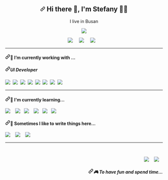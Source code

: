 <article class="markdown-body entry-content container-lg f5" itemprop="text"><h1 align="center" dir="auto"><a id="user-content--hi-there--im-stefany---" class="anchor" aria-hidden="true" href="#-hi-there--im-stefany---"><svg class="octicon octicon-link" viewBox="0 0 16 16" version="1.1" width="16" height="16" aria-hidden="true"><path fill-rule="evenodd" d="M7.775 3.275a.75.75 0 001.06 1.06l1.25-1.25a2 2 0 112.83 2.83l-2.5 2.5a2 2 0 01-2.83 0 .75.75 0 00-1.06 1.06 3.5 3.5 0 004.95 0l2.5-2.5a3.5 3.5 0 00-4.95-4.95l-1.25 1.25zm-4.69 9.64a2 2 0 010-2.83l2.5-2.5a2 2 0 012.83 0 .75.75 0 001.06-1.06 3.5 3.5 0 00-4.95 0l-2.5 2.5a3.5 3.5 0 004.95 4.95l1.25-1.25a.75.75 0 00-1.06-1.06l-1.25 1.25a2 2 0 01-2.83 0z"></path></svg></a> Hi there <g-emoji class="g-emoji" alias="wave" fallback-src="https://github.githubassets.com/images/icons/emoji/unicode/1f44b.png">👋</g-emoji>, I'm Stefany  <g-emoji class="g-emoji" alias="woman_technologist" fallback-src="https://github.githubassets.com/images/icons/emoji/unicode/1f469-1f4bb.png">👩‍💻</g-emoji> </h1>
<p align="center" dir="auto">
  I live in Busan 
</p>
<p align="center" dir="auto">
  <a href="#"><img src="https://camo.githubusercontent.com/8aa356ccbcdc43749eeff29451b6edff2f0c3cbc0337c9c103b6682cb1ede8cd/68747470733a2f2f76697369746f722d62616467652e676c697463682e6d652f62616467653f706167655f69643d53746566616e79566173632e53746566616e79566173633f3f7374796c653d666f722d7468652d6261646765266c6f676f3d6170707665796f72" data-canonical-src="https://visitor-badge.glitch.me/badge?page_id=StefanyVasc.StefanyVasc??style=for-the-badge&amp;logo=appveyor" style="max-width: 100%;"></a>
</p>
<p align="center" dir="auto">
  <a href="https://twitter.com/stefany_vasc" rel="nofollow"><img src="https://camo.githubusercontent.com/e1c2fd3bcd4ed13889ed78d1e814261a7cfbc79ae826198b7813850b15a8d956/68747470733a2f2f696d672e736869656c64732e696f2f62616467652f747769747465722d2532333144413146322e7376673f267374796c653d666f722d7468652d6261646765266c6f676f3d74776974746572266c6f676f436f6c6f723d7768697465" data-canonical-src="https://img.shields.io/badge/twitter-%231DA1F2.svg?&amp;style=for-the-badge&amp;logo=twitter&amp;logoColor=white" style="max-width: 100%;"></a>&nbsp;&nbsp;&nbsp;&nbsp;
  <a href="https://www.linkedin.com/in/stefanyvasconcelos/" rel="nofollow"><img src="https://camo.githubusercontent.com/a493f6833f99fb3c85788d6d9305e6b7a42b838e5ee5d138fd9a8214a7e77472/68747470733a2f2f696d672e736869656c64732e696f2f62616467652f6c696e6b6564696e2d2532333030373742352e7376673f267374796c653d666f722d7468652d6261646765266c6f676f3d6c696e6b6564696e266c6f676f436f6c6f723d7768697465" data-canonical-src="https://img.shields.io/badge/linkedin-%230077B5.svg?&amp;style=for-the-badge&amp;logo=linkedin&amp;logoColor=white" style="max-width: 100%;"></a>&nbsp;&nbsp;&nbsp;&nbsp;
  <a href="mailto:stefany.vasc.sa@gmail.com?subject=Olá%20Stefany"><img src="https://camo.githubusercontent.com/2e31b0d0e07e5431ee3f85689b488016d52a4fb97e523ae497023a9746e2e52e/68747470733a2f2f696d672e736869656c64732e696f2f62616467652f676d61696c2d2532334431343833362e7376673f267374796c653d666f722d7468652d6261646765266c6f676f3d676d61696c266c6f676f436f6c6f723d7768697465" data-canonical-src="https://img.shields.io/badge/gmail-%23D14836.svg?&amp;style=for-the-badge&amp;logo=gmail&amp;logoColor=white" style="max-width: 100%;"></a>&nbsp;&nbsp;&nbsp;&nbsp;
</p>
<hr>
<h4 dir="auto"><a id="user-content---im-currently-working-with-" class="anchor" aria-hidden="true" href="#--im-currently-working-with-"><svg class="octicon octicon-link" viewBox="0 0 16 16" version="1.1" width="16" height="16" aria-hidden="true"><path fill-rule="evenodd" d="M7.775 3.275a.75.75 0 001.06 1.06l1.25-1.25a2 2 0 112.83 2.83l-2.5 2.5a2 2 0 01-2.83 0 .75.75 0 00-1.06 1.06 3.5 3.5 0 004.95 0l2.5-2.5a3.5 3.5 0 00-4.95-4.95l-1.25 1.25zm-4.69 9.64a2 2 0 010-2.83l2.5-2.5a2 2 0 012.83 0 .75.75 0 001.06-1.06 3.5 3.5 0 00-4.95 0l-2.5 2.5a3.5 3.5 0 004.95 4.95l1.25-1.25a.75.75 0 00-1.06-1.06l-1.25 1.25a2 2 0 01-2.83 0z"></path></svg></a><g-emoji class="g-emoji" alias="telescope" fallback-src="https://github.githubassets.com/images/icons/emoji/unicode/1f52d.png">🔭</g-emoji>  I’m currently working with ...</h4>
<h5 dir="auto"><a id="user-content-ui-developer" class="anchor" aria-hidden="true" href="#ui-developer"><svg class="octicon octicon-link" viewBox="0 0 16 16" version="1.1" width="16" height="16" aria-hidden="true"><path fill-rule="evenodd" d="M7.775 3.275a.75.75 0 001.06 1.06l1.25-1.25a2 2 0 112.83 2.83l-2.5 2.5a2 2 0 01-2.83 0 .75.75 0 00-1.06 1.06 3.5 3.5 0 004.95 0l2.5-2.5a3.5 3.5 0 00-4.95-4.95l-1.25 1.25zm-4.69 9.64a2 2 0 010-2.83l2.5-2.5a2 2 0 012.83 0 .75.75 0 001.06-1.06 3.5 3.5 0 00-4.95 0l-2.5 2.5a3.5 3.5 0 004.95 4.95l1.25-1.25a.75.75 0 00-1.06-1.06l-1.25 1.25a2 2 0 01-2.83 0z"></path></svg></a>UI Developer</h5>
<p dir="auto">
  <a target="_blank" rel="noopener noreferrer" href="https://camo.githubusercontent.com/92acee6631856371ba17a0dbb1b044948dab754954db0ca32a34b83ebd254392/68747470733a2f2f696d672e736869656c64732e696f2f62616467652f68746d6c352532302d2532336533346632362e7376673f267374796c653d666f722d7468652d6261646765266c6f676f3d68746d6c35266c6f676f436f6c6f723d7768697465"><img src="https://camo.githubusercontent.com/92acee6631856371ba17a0dbb1b044948dab754954db0ca32a34b83ebd254392/68747470733a2f2f696d672e736869656c64732e696f2f62616467652f68746d6c352532302d2532336533346632362e7376673f267374796c653d666f722d7468652d6261646765266c6f676f3d68746d6c35266c6f676f436f6c6f723d7768697465" data-canonical-src="https://img.shields.io/badge/html5%20-%23e34f26.svg?&amp;style=for-the-badge&amp;logo=html5&amp;logoColor=white" style="max-width: 100%;"></a>&nbsp;&nbsp;<a target="_blank" rel="noopener noreferrer" href="https://camo.githubusercontent.com/1ed25c5e93c387a74ce11eb6b6a94659235636df2c1b3ae75817b271c83f1be4/68747470733a2f2f696d672e736869656c64732e696f2f62616467652f435353332d3135373242363f267374796c653d666f722d7468652d6261646765266c6f676f3d63737333266c6f676f436f6c6f723d7768697465"><img src="https://camo.githubusercontent.com/1ed25c5e93c387a74ce11eb6b6a94659235636df2c1b3ae75817b271c83f1be4/68747470733a2f2f696d672e736869656c64732e696f2f62616467652f435353332d3135373242363f267374796c653d666f722d7468652d6261646765266c6f676f3d63737333266c6f676f436f6c6f723d7768697465" data-canonical-src="https://img.shields.io/badge/CSS3-1572B6?&amp;style=for-the-badge&amp;logo=css3&amp;logoColor=white" style="max-width: 100%;"></a>&nbsp;&nbsp;<a target="_blank" rel="noopener noreferrer" href="https://camo.githubusercontent.com/9d07c04bdd98c662d5df9d4e1cc1de8446ffeaebca330feb161f1fb8e1188204/68747470733a2f2f696d672e736869656c64732e696f2f62616467652f4a6176615363726970742d4637444631453f7374796c653d666f722d7468652d6261646765266c6f676f3d6a617661736372697074266c6f676f436f6c6f723d626c61636b"><img src="https://camo.githubusercontent.com/9d07c04bdd98c662d5df9d4e1cc1de8446ffeaebca330feb161f1fb8e1188204/68747470733a2f2f696d672e736869656c64732e696f2f62616467652f4a6176615363726970742d4637444631453f7374796c653d666f722d7468652d6261646765266c6f676f3d6a617661736372697074266c6f676f436f6c6f723d626c61636b" data-canonical-src="https://img.shields.io/badge/JavaScript-F7DF1E?style=for-the-badge&amp;logo=javascript&amp;logoColor=black" style="max-width: 100%;"></a>&nbsp;&nbsp;<a target="_blank" rel="noopener noreferrer" href="https://camo.githubusercontent.com/268ac512e333b69600eb9773a8f80b7a251f4d6149642a50a551d4798183d621/68747470733a2f2f696d672e736869656c64732e696f2f62616467652f52656163742d3230323332413f7374796c653d666f722d7468652d6261646765266c6f676f3d7265616374266c6f676f436f6c6f723d363144414642"><img src="https://camo.githubusercontent.com/268ac512e333b69600eb9773a8f80b7a251f4d6149642a50a551d4798183d621/68747470733a2f2f696d672e736869656c64732e696f2f62616467652f52656163742d3230323332413f7374796c653d666f722d7468652d6261646765266c6f676f3d7265616374266c6f676f436f6c6f723d363144414642" data-canonical-src="https://img.shields.io/badge/React-20232A?style=for-the-badge&amp;logo=react&amp;logoColor=61DAFB" style="max-width: 100%;"></a>&nbsp;&nbsp;<a target="_blank" rel="noopener noreferrer" href="https://camo.githubusercontent.com/b13ed67c809178963ce9d538175b02649800772be1ce0cb02da5879e5614e236/68747470733a2f2f696d672e736869656c64732e696f2f62616467652f426f6f7473747261702d3536334437433f7374796c653d666f722d7468652d6261646765266c6f676f3d626f6f747374726170266c6f676f436f6c6f723d7768697465"><img src="https://camo.githubusercontent.com/b13ed67c809178963ce9d538175b02649800772be1ce0cb02da5879e5614e236/68747470733a2f2f696d672e736869656c64732e696f2f62616467652f426f6f7473747261702d3536334437433f7374796c653d666f722d7468652d6261646765266c6f676f3d626f6f747374726170266c6f676f436f6c6f723d7768697465" data-canonical-src="https://img.shields.io/badge/Bootstrap-563D7C?style=for-the-badge&amp;logo=bootstrap&amp;logoColor=white" style="max-width: 100%;"></a>&nbsp;&nbsp;<a target="_blank" rel="noopener noreferrer" href="https://camo.githubusercontent.com/966e3a3e09e37caf17e36b366fb174ba6d76ea219bacb04379194df6430cb4ea/68747470733a2f2f696d672e736869656c64732e696f2f62616467652f736173732532302d2532336363363639392e7376673f267374796c653d666f722d7468652d6261646765266c6f676f3d73617373266c6f676f436f6c6f723d7768697465"><img src="https://camo.githubusercontent.com/966e3a3e09e37caf17e36b366fb174ba6d76ea219bacb04379194df6430cb4ea/68747470733a2f2f696d672e736869656c64732e696f2f62616467652f736173732532302d2532336363363639392e7376673f267374796c653d666f722d7468652d6261646765266c6f676f3d73617373266c6f676f436f6c6f723d7768697465" data-canonical-src="https://img.shields.io/badge/sass%20-%23cc6699.svg?&amp;style=for-the-badge&amp;logo=sass&amp;logoColor=white" style="max-width: 100%;"></a>&nbsp;&nbsp;<a target="_blank" rel="noopener noreferrer" href="https://camo.githubusercontent.com/599f8758693f3a035dec7dd2154c464d9f701a7c8b5d50f12badae6e15d00754/68747470733a2f2f696d672e736869656c64732e696f2f62616467652f536b657463682d4637423530303f7374796c653d666f722d7468652d6261646765266c6f676f3d736b65746368266c6f676f436f6c6f723d7768697465"><img src="https://camo.githubusercontent.com/599f8758693f3a035dec7dd2154c464d9f701a7c8b5d50f12badae6e15d00754/68747470733a2f2f696d672e736869656c64732e696f2f62616467652f536b657463682d4637423530303f7374796c653d666f722d7468652d6261646765266c6f676f3d736b65746368266c6f676f436f6c6f723d7768697465" data-canonical-src="https://img.shields.io/badge/Sketch-F7B500?style=for-the-badge&amp;logo=sketch&amp;logoColor=white" style="max-width: 100%;"></a>&nbsp;&nbsp;<a target="_blank" rel="noopener noreferrer" href="https://camo.githubusercontent.com/b54d2e6bf5f15ddf3dd884b7d1bf21c7d5cc8798d119d74a6538c1a1b583a49b/68747470733a2f2f696d672e736869656c64732e696f2f62616467652f446f636b65722d3234393645443f7374796c653d666f722d7468652d6261646765266c6f676f3d646f636b6572266c6f676f436f6c6f723d7768697465"><img src="https://camo.githubusercontent.com/b54d2e6bf5f15ddf3dd884b7d1bf21c7d5cc8798d119d74a6538c1a1b583a49b/68747470733a2f2f696d672e736869656c64732e696f2f62616467652f446f636b65722d3234393645443f7374796c653d666f722d7468652d6261646765266c6f676f3d646f636b6572266c6f676f436f6c6f723d7768697465" data-canonical-src="https://img.shields.io/badge/Docker-2496ED?style=for-the-badge&amp;logo=docker&amp;logoColor=white" style="max-width: 100%;"></a>&nbsp;&nbsp;
</p>
<hr>
<h4 dir="auto"><a id="user-content---im-currently-learning" class="anchor" aria-hidden="true" href="#--im-currently-learning"><svg class="octicon octicon-link" viewBox="0 0 16 16" version="1.1" width="16" height="16" aria-hidden="true"><path fill-rule="evenodd" d="M7.775 3.275a.75.75 0 001.06 1.06l1.25-1.25a2 2 0 112.83 2.83l-2.5 2.5a2 2 0 01-2.83 0 .75.75 0 00-1.06 1.06 3.5 3.5 0 004.95 0l2.5-2.5a3.5 3.5 0 00-4.95-4.95l-1.25 1.25zm-4.69 9.64a2 2 0 010-2.83l2.5-2.5a2 2 0 012.83 0 .75.75 0 001.06-1.06 3.5 3.5 0 00-4.95 0l-2.5 2.5a3.5 3.5 0 004.95 4.95l1.25-1.25a.75.75 0 00-1.06-1.06l-1.25 1.25a2 2 0 01-2.83 0z"></path></svg></a><g-emoji class="g-emoji" alias="seedling" fallback-src="https://github.githubassets.com/images/icons/emoji/unicode/1f331.png">🌱</g-emoji>  I'm currently learning...</h4>
<p dir="auto">
  <a target="_blank" rel="noopener noreferrer" href="https://camo.githubusercontent.com/6cf9abe9d706421df40ff4feff208a5728df2b77f9eb21f24d09df00a0d69203/68747470733a2f2f696d672e736869656c64732e696f2f62616467652f547970655363726970742d3030374143433f7374796c653d666f722d7468652d6261646765266c6f676f3d74797065736372697074266c6f676f436f6c6f723d7768697465"><img src="https://camo.githubusercontent.com/6cf9abe9d706421df40ff4feff208a5728df2b77f9eb21f24d09df00a0d69203/68747470733a2f2f696d672e736869656c64732e696f2f62616467652f547970655363726970742d3030374143433f7374796c653d666f722d7468652d6261646765266c6f676f3d74797065736372697074266c6f676f436f6c6f723d7768697465" data-canonical-src="https://img.shields.io/badge/TypeScript-007ACC?style=for-the-badge&amp;logo=typescript&amp;logoColor=white" style="max-width: 100%;"></a>&nbsp;&nbsp;&nbsp;&nbsp;<a target="_blank" rel="noopener noreferrer" href="https://camo.githubusercontent.com/335bfdb8941e81035404469560bf43f6dab3f0f546e6597292037458cccf8a1e/68747470733a2f2f696d672e736869656c64732e696f2f62616467652f6e6578742e6a732d3030303030303f7374796c653d666f722d7468652d6261646765266c6f676f3d6e6578742e6a73266c6f676f436f6c6f723d7768697465"><img src="https://camo.githubusercontent.com/335bfdb8941e81035404469560bf43f6dab3f0f546e6597292037458cccf8a1e/68747470733a2f2f696d672e736869656c64732e696f2f62616467652f6e6578742e6a732d3030303030303f7374796c653d666f722d7468652d6261646765266c6f676f3d6e6578742e6a73266c6f676f436f6c6f723d7768697465" data-canonical-src="https://img.shields.io/badge/next.js-000000?style=for-the-badge&amp;logo=next.js&amp;logoColor=white" style="max-width: 100%;"></a>&nbsp;&nbsp;&nbsp;<a target="_blank" rel="noopener noreferrer" href="https://camo.githubusercontent.com/f3dc139d1f72935e63051e92a842c47c4b040004e3c4edf5430fbf8b3e1a6dd4/68747470733a2f2f696d672e736869656c64732e696f2f62616467652f6e6f64652e6a732532302d2532333333393933332e7376673f267374796c653d666f722d7468652d6261646765266c6f676f3d6e6f64652e6a73266c6f676f436f6c6f723d7768697465"><img src="https://camo.githubusercontent.com/f3dc139d1f72935e63051e92a842c47c4b040004e3c4edf5430fbf8b3e1a6dd4/68747470733a2f2f696d672e736869656c64732e696f2f62616467652f6e6f64652e6a732532302d2532333333393933332e7376673f267374796c653d666f722d7468652d6261646765266c6f676f3d6e6f64652e6a73266c6f676f436f6c6f723d7768697465" data-canonical-src="https://img.shields.io/badge/node.js%20-%23339933.svg?&amp;style=for-the-badge&amp;logo=node.js&amp;logoColor=white" style="max-width: 100%;"></a>&nbsp;&nbsp;&nbsp;&nbsp;<a target="_blank" rel="noopener noreferrer" href="https://camo.githubusercontent.com/0b9bce580a369d91352cf37397f1e079ef104531fc0bc53a145deb8f43fca535/68747470733a2f2f696d672e736869656c64732e696f2f62616467652f52656163745f4e61746976652d3230323332413f7374796c653d666f722d7468652d6261646765266c6f676f3d7265616374266c6f676f436f6c6f723d363144414642"><img src="https://camo.githubusercontent.com/0b9bce580a369d91352cf37397f1e079ef104531fc0bc53a145deb8f43fca535/68747470733a2f2f696d672e736869656c64732e696f2f62616467652f52656163745f4e61746976652d3230323332413f7374796c653d666f722d7468652d6261646765266c6f676f3d7265616374266c6f676f436f6c6f723d363144414642" data-canonical-src="https://img.shields.io/badge/React_Native-20232A?style=for-the-badge&amp;logo=react&amp;logoColor=61DAFB" style="max-width: 100%;"></a>&nbsp;&nbsp;&nbsp;<a target="_blank" rel="noopener noreferrer" href="https://camo.githubusercontent.com/41735ac37a51d5ee84ea29e8e883bab7f92b005f81bb7a4d6c2f550989c0e80c/68747470733a2f2f696d672e736869656c64732e696f2f62616467652f7374796c6564636f6d706f6e656e74732532302d2532336462373039332e7376673f267374796c653d666f722d7468652d6261646765266c6f676f3d7374796c65642d636f6d706f6e656e7473266c6f676f436f6c6f723d7768697465"><img src="https://camo.githubusercontent.com/41735ac37a51d5ee84ea29e8e883bab7f92b005f81bb7a4d6c2f550989c0e80c/68747470733a2f2f696d672e736869656c64732e696f2f62616467652f7374796c6564636f6d706f6e656e74732532302d2532336462373039332e7376673f267374796c653d666f722d7468652d6261646765266c6f676f3d7374796c65642d636f6d706f6e656e7473266c6f676f436f6c6f723d7768697465" data-canonical-src="https://img.shields.io/badge/styledcomponents%20-%23db7093.svg?&amp;style=for-the-badge&amp;logo=styled-components&amp;logoColor=white" style="max-width: 100%;"></a>&nbsp;&nbsp;&nbsp;<a target="_blank" rel="noopener noreferrer" href="https://camo.githubusercontent.com/6ed52d609c172e224ef85ea6de45140ea0eb5617d5baf27616c12e0486eef53e/68747470733a2f2f696d672e736869656c64732e696f2f62616467652f6a6573742532302d2532336332313332352e7376673f267374796c653d666f722d7468652d6261646765266c6f676f3d6a657374266c6f676f436f6c6f723d7768697465"><img src="https://camo.githubusercontent.com/6ed52d609c172e224ef85ea6de45140ea0eb5617d5baf27616c12e0486eef53e/68747470733a2f2f696d672e736869656c64732e696f2f62616467652f6a6573742532302d2532336332313332352e7376673f267374796c653d666f722d7468652d6261646765266c6f676f3d6a657374266c6f676f436f6c6f723d7768697465" data-canonical-src="https://img.shields.io/badge/jest%20-%23c21325.svg?&amp;style=for-the-badge&amp;logo=jest&amp;logoColor=white" style="max-width: 100%;"></a>&nbsp;&nbsp;&nbsp;
</p>
<p align="right" dir="auto">
</p><h4 dir="auto"><a id="user-content---sometimes-i-like-to-write-things-here" class="anchor" aria-hidden="true" href="#--sometimes-i-like-to-write-things-here"><svg class="octicon octicon-link" viewBox="0 0 16 16" version="1.1" width="16" height="16" aria-hidden="true"><path fill-rule="evenodd" d="M7.775 3.275a.75.75 0 001.06 1.06l1.25-1.25a2 2 0 112.83 2.83l-2.5 2.5a2 2 0 01-2.83 0 .75.75 0 00-1.06 1.06 3.5 3.5 0 004.95 0l2.5-2.5a3.5 3.5 0 00-4.95-4.95l-1.25 1.25zm-4.69 9.64a2 2 0 010-2.83l2.5-2.5a2 2 0 012.83 0 .75.75 0 001.06-1.06 3.5 3.5 0 00-4.95 0l-2.5 2.5a3.5 3.5 0 004.95 4.95l1.25-1.25a.75.75 0 00-1.06-1.06l-1.25 1.25a2 2 0 01-2.83 0z"></path></svg></a><g-emoji class="g-emoji" alias="speech_balloon" fallback-src="https://github.githubassets.com/images/icons/emoji/unicode/1f4ac.png">💬</g-emoji>  Sometimes I like to write things here...</h4>
  <a href="https://dev.to/stefanyvasc" rel="nofollow"><img src="https://camo.githubusercontent.com/53ede7ea380d03fa347ad4061200210e486497ce92e000e79cfe1de3534118b7/68747470733a2f2f696d672e736869656c64732e696f2f62616467652f4445562e544f2d2532333041304130412e7376673f267374796c653d666f722d7468652d6261646765266c6f676f3d6465762d646f742d746f266c6f676f436f6c6f723d7768697465" data-canonical-src="https://img.shields.io/badge/DEV.TO-%230A0A0A.svg?&amp;style=for-the-badge&amp;logo=dev-dot-to&amp;logoColor=white" style="max-width: 100%;"></a>&nbsp;&nbsp;&nbsp;
  <a href="https://medium.com/@stefany.vasc.sa" rel="nofollow"><img src="https://camo.githubusercontent.com/49c80c79c674e543c2c7c2ee7930cc15791f4bd56da17c4b3c91c273349bef8d/68747470733a2f2f696d672e736869656c64732e696f2f62616467652f6d656469756d2d2532333132313030452e7376673f267374796c653d666f722d7468652d6261646765266c6f676f3d6d656469756d266c6f676f436f6c6f723d7768697465" data-canonical-src="https://img.shields.io/badge/medium-%2312100E.svg?&amp;style=for-the-badge&amp;logo=medium&amp;logoColor=white" style="max-width: 100%;"></a>&nbsp;&nbsp;&nbsp;
  <a href="https://stefanysa.tech/" rel="nofollow"><img src="https://camo.githubusercontent.com/f450ea7901bb752d66560309c1874ca5e2cf7134c38a6df93bd2ea496df8cf1c/68747470733a2f2f696d672e736869656c64732e696f2f62616467652f2d4d79253230426c6f672d3137626636333f267374796c653d666f722d7468652d6261646765266c6f676f3d626c6f67266c6f676f436f6c6f723d626c61636b" data-canonical-src="https://img.shields.io/badge/-My%20Blog-17bf63?&amp;style=for-the-badge&amp;logo=blog&amp;logoColor=black" style="max-width: 100%;"></a>&nbsp;&nbsp;&nbsp;
<p dir="auto"></p>
<hr>
<br>
<p align="right" dir="auto">
  <a href="https://open.spotify.com/playlist/2w8GYqYdH6ve3g0nGcJcgE?si=7bCl8yynR2Saz4VPR6mDXQ" rel="nofollow"><img src="https://camo.githubusercontent.com/c66a3368b0d8d1f0e10521fb1be14fc0b500d095d9e0479fa0f63aecfda2e63f/68747470733a2f2f696d672e736869656c64732e696f2f62616467652f73706f746966792d2532333145443736302e7376673f267374796c653d666f722d7468652d6261646765266c6f676f3d73706f74696679266c6f676f436f6c6f723d7768697465" data-canonical-src="https://img.shields.io/badge/spotify-%231ED760.svg?&amp;style=for-the-badge&amp;logo=spotify&amp;logoColor=white" style="max-width: 100%;"></a>&nbsp;&nbsp;&nbsp;
  <a href="/StefanyVasc/StefanyVasc/blob/master/steamcommunity.com/id/SteVasc"><img src="https://camo.githubusercontent.com/487b3e68805b5ef171b3aaf9d12151bdd52f16b33a0b975d2306800e8381a6c0/68747470733a2f2f696d672e736869656c64732e696f2f62616467652f537465616d2d2532333030303030302e7376673f267374796c653d666f722d7468652d6261646765266c6f676f3d737465616d266c6f676f436f6c6f723d7768697465" data-canonical-src="https://img.shields.io/badge/Steam-%23000000.svg?&amp;style=for-the-badge&amp;logo=steam&amp;logoColor=white" style="max-width: 100%;"></a>&nbsp;&nbsp;&nbsp;
  </p><h5 align="right" dir="auto"><a id="user-content--to-have-fun-and-spend-time" class="anchor" aria-hidden="true" href="#-to-have-fun-and-spend-time"><svg class="octicon octicon-link" viewBox="0 0 16 16" version="1.1" width="16" height="16" aria-hidden="true"><path fill-rule="evenodd" d="M7.775 3.275a.75.75 0 001.06 1.06l1.25-1.25a2 2 0 112.83 2.83l-2.5 2.5a2 2 0 01-2.83 0 .75.75 0 00-1.06 1.06 3.5 3.5 0 004.95 0l2.5-2.5a3.5 3.5 0 00-4.95-4.95l-1.25 1.25zm-4.69 9.64a2 2 0 010-2.83l2.5-2.5a2 2 0 012.83 0 .75.75 0 001.06-1.06 3.5 3.5 0 00-4.95 0l-2.5 2.5a3.5 3.5 0 004.95 4.95l1.25-1.25a.75.75 0 00-1.06-1.06l-1.25 1.25a2 2 0 01-2.83 0z"></path></svg></a><g-emoji class="g-emoji" alias="video_game" fallback-src="https://github.githubassets.com/images/icons/emoji/unicode/1f3ae.png">🎮</g-emoji> To have fun and spend time...</h5>
<p dir="auto"></p>
</article>
